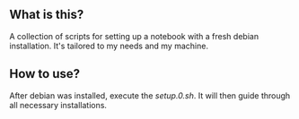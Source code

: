 ## What is this?
A collection of scripts for setting up a notebook with a fresh debian installation.
It's tailored to my needs and my machine.

## How to use?
After debian was installed, execute the *setup.0.sh*. It will then guide through all necessary installations.
